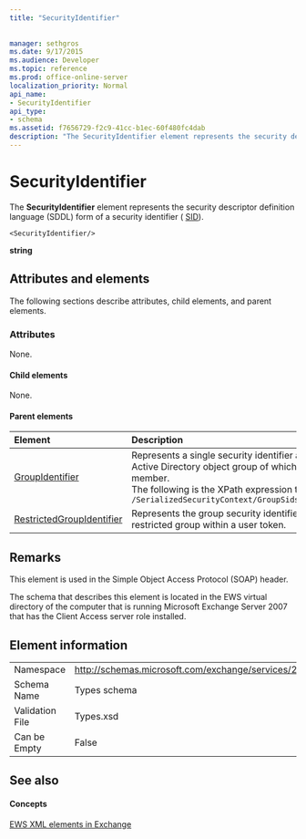 ```yaml
---
title: "SecurityIdentifier"
 
 
manager: sethgros
ms.date: 9/17/2015
ms.audience: Developer
ms.topic: reference
ms.prod: office-online-server
localization_priority: Normal
api_name:
- SecurityIdentifier
api_type:
- schema
ms.assetid: f7656729-f2c9-41cc-b1ec-60f480fc4dab
description: "The SecurityIdentifier element represents the security descriptor definition language (SDDL) form of a security identifier (SID)."
---
```


# SecurityIdentifier

The **SecurityIdentifier** element represents the security descriptor definition language (SDDL) form of a security identifier ( [SID](sid.md)).
  
```
<SecurityIdentifier/>
```

 **string**
## Attributes and elements

The following sections describe attributes, child elements, and parent elements.
  
### Attributes

None.
  
#### Child elements

None.
  
#### Parent elements

|**Element**|**Description**|
|:-----|:-----|
|[GroupIdentifier](groupidentifier.md) <br/> |Represents a single security identifier and attribute for an Active Directory object group of which the account is a member.  <br/> The following is the XPath expression to this element:  <br/>  `/SerializedSecurityContext/GroupSids/GroupIdentifier[i]` <br/> |
|[RestrictedGroupIdentifier](restrictedgroupidentifier.md) <br/> |Represents the group security identifier and attributes for a restricted group within a user token.  <br/> |
   
## Remarks

This element is used in the Simple Object Access Protocol (SOAP) header.
  
The schema that describes this element is located in the EWS virtual directory of the computer that is running Microsoft Exchange Server 2007 that has the Client Access server role installed.
  
## Element information

|||
|:-----|:-----|
|Namespace  <br/> |http://schemas.microsoft.com/exchange/services/2006/types  <br/> |
|Schema Name  <br/> |Types schema  <br/> |
|Validation File  <br/> |Types.xsd  <br/> |
|Can be Empty  <br/> |False  <br/> |
   
## See also

#### Concepts

[EWS XML elements in Exchange](ews-xml-elements-in-exchange.md)

